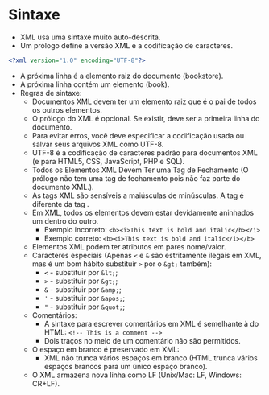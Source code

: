 # Sintaxe

- XML usa uma sintaxe muito auto-descrita.
- Um prólogo define a versão XML e a codificação de caracteres.

~~~xml
<?xml version="1.0" encoding="UTF-8"?>
~~~

- A próxima linha é a elemento raiz do documento (bookstore).
- A próxima linha contém um elemento (book).
- Regras de sintaxe:
    - Documentos XML devem ter um elemento raiz que é o pai de todos os outros elementos.
    - O prólogo do XML é opcional. Se existir, deve ser a primeira linha do documento.
    - Para evitar erros, você deve especificar a codificação usada ou salvar seus arquivos XML como UTF-8.
    - UTF-8 é a codificação de caracteres padrão para documentos XML (e para HTML5, CSS, JavaScript, PHP e SQL).
    - Todos os Elementos XML Devem Ter uma Tag de Fechamento (O prólogo não tem uma tag de fechamento pois não faz parte do documento XML.).
    - As tags XML são sensíveis a maiúsculas de minúsculas. A tag <Letter> é diferente da tag <letter>.
    - Em XML, todos os elementos devem estar devidamente aninhados um dentro do outro.
        - Exemplo incorreto: ```<b><i>This text is bold and italic</b></i>```
        - Exemplo correto: ```<b><i>This text is bold and italic</i></b>```
    - Elementos XML podem ter atributos em pares nome/valor.
    - Caracteres especiais (Apenas ```<``` e ```&``` são estritamente ilegais em XML, mas é um bom hábito substituir ```>``` por o ```&gt;``` também): 
        - ```<``` - substituir por ```&lt;```;
        - ```>``` - substituir por ```&gt;```;
        - ```&``` - substituir por ```&amp;```;
        - ```'``` - substituir por ```&apos;```;
        - ```"``` - substituir por ```&quot;```;
    - Comentários:
        - A sintaxe para escrever comentários em XML é semelhante à do HTML: ```<!-- This is a comment -->```
        - Dois traços no meio de um comentário não são permitidos.
    - O espaço em branco é preservado em XML:
        - XML não trunca vários espaços em branco (HTML trunca vários espaços brancos para um único espaço branco).
    - O XML armazena nova linha como LF (Unix/Mac: LF, Windows: CR+LF).

